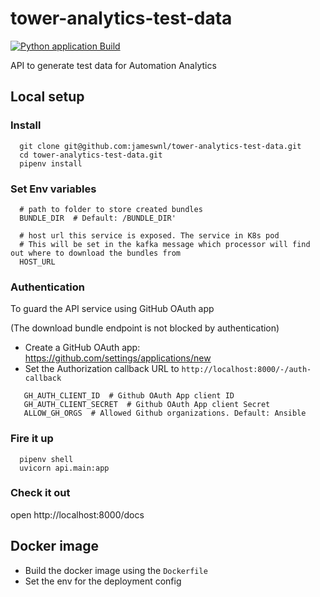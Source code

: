 # tower-analytics-test-data

[![Python application Build](https://github.com/jameswnl/tower-analytics-test-data/workflows/Python%20application/badge.svg)](https://github.com/jameswnl/tower-analytics-test-data/actions)

API to generate test data for Automation Analytics

## Local setup

### Install
```
  git clone git@github.com:jameswnl/tower-analytics-test-data.git
  cd tower-analytics-test-data.git
  pipenv install
```

### Set Env variables
```
  # path to folder to store created bundles
  BUNDLE_DIR  # Default: /BUNDLE_DIR'
  
  # host url this service is exposed. The service in K8s pod
  # This will be set in the kafka message which processor will find out where to download the bundles from
  HOST_URL
```

###  Authentication
To guard the API service using GitHub OAuth app

(The download bundle endpoint is not blocked by authentication)

* Create a GitHub OAuth app: https://github.com/settings/applications/new
* Set the Authorization callback URL to `http://localhost:8000/-/auth-callback`

```
   GH_AUTH_CLIENT_ID  # Github OAuth App client ID
   GH_AUTH_CLIENT_SECRET  # Github OAuth App client Secret
   ALLOW_GH_ORGS  # Allowed Github organizations. Default: Ansible
```

### Fire it up
```
  pipenv shell
  uvicorn api.main:app
```

### Check it out

open http://localhost:8000/docs


## Docker image

* Build the docker image using the `Dockerfile`
* Set the env for the deployment config


